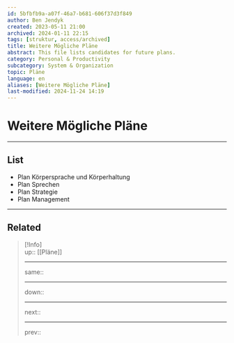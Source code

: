 ```yaml
---
id: 5bfbfb9a-a07f-46a7-b681-606f37d3f849
author: Ben Jendyk
created: 2023-05-11 21:00
archived: 2024-01-11 22:15
tags: [struktur, access/archived]
title: Weitere Mögliche Pläne
abstract: This file lists candidates for future plans.
category: Personal & Productivity 
subcategory: System & Organization   
topic: Pläne
language: en
aliases: [Weitere Mögliche Pläne]
last-modified: 2024-11-24 14:19
---
```


# Weitere Mögliche Pläne

---

## List

- Plan Körpersprache und Körperhaltung
- Plan Sprechen
- Plan Strategie
- Plan Management

---

## Related

> [!Info]  
> up:: [[Pläne]]
> - ---
> same::
> - ---
> down::
> - ---
> next::
> - ---
> prev::  
